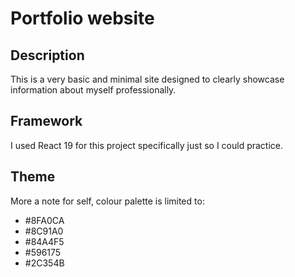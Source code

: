 # Portfolio website
## Description
This is a very basic and minimal site designed to clearly showcase information about myself professionally.

## Framework
I used React 19 for this project specifically just so I could practice.

## Theme
More a note for self, colour palette is limited to:
- #8FA0CA
- #8C91A0
-  #84A4F5
- #596175
- #2C354B

